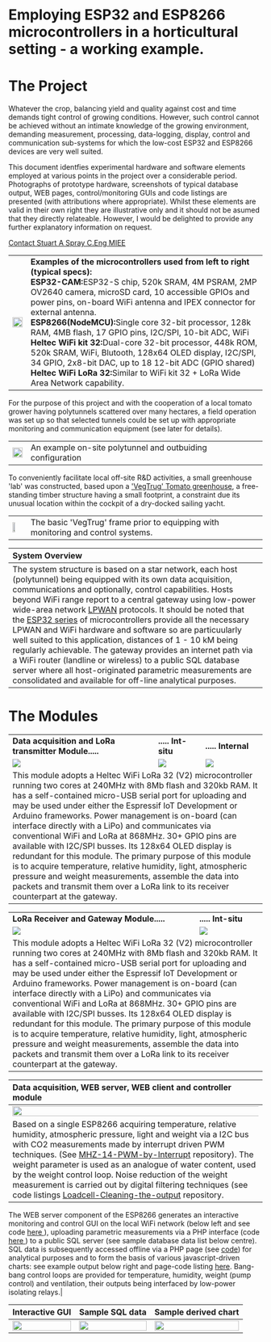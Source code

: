 # Employing ESP32 and ESP8266 microcontrollers in a horticultural setting - a working example.

# The Project

Whatever the crop, balancing yield and quality against cost and time  demands tight control of growing conditions. However, such control cannot be achieved without an intimate knowledge of the growing environment, demanding measurement, processing, data-logging, display, control and communication sub-systems for which the low-cost ESP32 and ESP8266 devices are very well suited.

This document identfies experimental hardware and software elements employed at various points in the project over a considerable period. Photographs of prototype hardware, screenshots of typical database output, WEB pages, control/monitoring GUIs and code listings are presented (with attributions where appropriate). Whilst these elements are valid in their own right they are illustrative only and it should not be asumed that they directly relateable.  However, I would be delighted to provide any further explanatory information on request.

<a href="mailto://stuart@ceng.me.uk?subject=ESP32 and Horticulture">Contact Stuart A Spray C.Eng MIEE</a>

|   |   |
|---|:--|	
|<image src = "images/ESP32 and ESP8266 variants.jpg" width = "100%">|<b>Examples of the microcontrollers used from left to right (typical specs):</b> <br><b>ESP32-CAM:</b>ESP32-S chip, 520k SRAM, 4M PSRAM, 2MP OV2640 camera, microSD card, 10 accessible GPIOs and power pins, on-board WiFi antenna and IPEX connector for external antenna.<br><b>ESP8266(NodeMCU):</b>Single core 32-bit processor, 128k RAM, 4MB flash, 17 GPIO pins, I2C/SPI, 10-bit ADC, WiFi<br><b>Heltec WiFi kit 32:</b>Dual-core 32-bit processor, 448k ROM, 520k SRAM, WiFi, Blutooth, 128x64 OLED display, I2C/SPI, 34 GPIO, 2x8-bit DAC, up to 18 12-bit ADC (GPIO shared)<br><b>Heltec WiFi LoRa 32:</b>Similar to WiFi kit 32 + LoRa Wide Area Network capability.|
	
For the purpose of this project and with the cooperation of a local tomato grower having  polytunnels scattered over many hectares, a field operation was set up so that selected tunnels could be set up with appropriate monitoring and communication equipment (see later for details).

|   |   |
|---|:--|
|<image src = "images/typical%20small%20scale%20tunnel%20setup.s.jpg" width = "100%">|An example on-site polytunnel and outbuiding configuration|
	
To conveniently facilitate local off-site R&D activities, a small greenhouse 'lab' was constructed, based upon a <a href="https://www.quickcrop.co.uk/product/vegtrug-tomato-greenhouse"> 'VegTrug' Tomato greenhouse</a>, a free-standing timber structure having a small footprint, a constraint due its unusual location within the cockpit of a dry-docked sailing yacht.

|   |   |
|---|:--|
|<image src = "images/Vegtrug frame with cover.jpg" width = "50%">|The basic 'VegTrug' frame prior to equipping with monitoring and control systems.|


|System Overview|
|:--|
|The system structure is based on a star network,  each host (polytunnel) being equipped with its own data acquisition, communications and optionally, control capabilities. Hosts beyond WiFi range report to a central gateway using low-power wide-area network <a href="https://en.wikipedia.org/wiki/LPWAN">LPWAN</a> protocols.  It should be noted that the <a href="https://www.espressif.com/en/products/socs/esp32">ESP32 series</a> of microcontrollers provide all the necessary LPWAN and WiFi hardware and software so are particuularly well suited to this application, distances of 1 - 10 kM being regularly achievable. The gateway provides an internet path via a WiFi router (landline or wireless) to a public  SQL database server where all host-originated parametric measurements are consolidated and available for off-line analytical purposes. |

# The Modules
<table>
	<tr>
		<td><b>Data acquisition and LoRa transmitter Module.....</b></td><td><b>..... Int-situ</b></td><td><b>..... Internal</b></td>
	</tr>
	<tr>
		<td><image src="images/mk2%20sensors%20lora%20transmitter.jpg"></td>
		<td><image src="images/mk2%20sensors%20lora%20transmitter%20in_situ.jpg"></td>
		<td><image src="images/mk2%20sensors%20lora%20transmitter%20internal.jpg"></td>	
	</tr>
	<tr>
		<td colspan="3">This module adopts a Heltec WiFi LoRa 32 (V2)  microcontroller running two cores at 240MHz with 8Mb flash and 320kb RAM.
		It has a self-contained micro-USB serial port for uploading and may be used under either the Espressif IoT Development or Arduino frameworks.
		Power management is on-board (can interface directly with a LiPo) and communicates via conventional WiFi and LoRa at 868MHz. 30+ GPIO pins are available with 			I2C/SPI busses. Its 128x64 OLED display is redundant for this module.
		The primary purpose of this module is to acquire temperature, relative humidity, light, atmospheric pressure and weight measurements, assemble the data into packets and transmit them over a LoRa link to its receiver counterpart at the gateway.</td>
	</tr>
</table>

<table>
	<tr>
		<td><b>LoRa Receiver and Gateway Module.....</b></td><td><b>..... Int-situ</b></td>
	</tr>
	<tr>
		<td><image src="images/mk2%20%20lora%20receiver%20wifi%20client.jpg"></td>
		<td><image src="images/mk2%20%20lora%20receiver%20wifi%20client%20internal.jpg"></td>
	</tr>
	<tr>
		<td colspan="2">This module adopts a Heltec WiFi LoRa 32 (V2)  microcontroller running two cores at 240MHz with 8Mb flash and 320kb RAM.
		It has a self-contained micro-USB serial port for uploading and may be used under either the Espressif IoT Development or Arduino frameworks.
		Power management is on-board (can interface directly with a LiPo) and communicates via conventional WiFi and LoRa at 868MHz. 30+ GPIO pins are available with 			I2C/SPI busses. Its 128x64 OLED display is redundant for this module.
		The primary purpose of this module is to acquire temperature, relative humidity, light, atmospheric pressure and weight measurements, assemble the data into packets and transmit them over a LoRa link to its receiver counterpart at the gateway.</td>
	</tr>
</table>




|Data acquisition, WEB server, WEB client and controller module|
|:--|
|<image src="images/ESP8266%20autonomous%20data%20acquisition%2C%20telemetry%20and%20control.jpg" width="120%">|
|Based on a single ESP8266 acquiring temperature, relative humidity, atmospheric pressure, light and weight via a I2C bus with CO2 measurements made by interrupt driven PWM techniques.  (See <a href="https://github.com/simplyEngineering/MHZ-14-PWM-by-Interrupt">MHZ-14-PWM-by-Interrupt</a> repository). The weight parameter is used as an analogue of water content, used by the weight control loop. Noise reduction of the weight measurement is carried out by  digital filtering techniques (see code listings <a href="https://github.com/simplyEngineering/Loadcell-Cleaning-the-output">Loadcell-Cleaning-the-output</a> repository.  
The WEB server component of the ESP8266 generates an interactive monitoring and control GUI on the local WiFi network (below left and see code <a href="code/vegtrug_monitor8_debug_git.ino">here </a>), uploading parametric measurements via a PHP interface (code <a href="code/post-data.php">here </a>) to a public SQL server (see sample database data list below centre). SQL data is subsequently accessed offline via a PHP page (see <a href="web/get_data.php"> code</a>) for analytical purposes and to form the basis of various javascript-driven charts: see example output below right and page-code listing <a href="web/indexDiffCompare9.html">here</a>. 
Bang-bang control loops are provided for temperature, humidity, weight (pump control) and ventilation, their outputs being interfaced by low-power isolating relays.|

|Interactive GUI|Sample SQL data|Sample derived chart|
|---|---|---|
|<image src = "web/VegTrug%20Control%20Panel.jpg" width="100%">|<image src="web/SQL%20data%20list.png" width = "100%">|<image src="web/period%20cost%20calcs2.jpg" width = "100%">|

